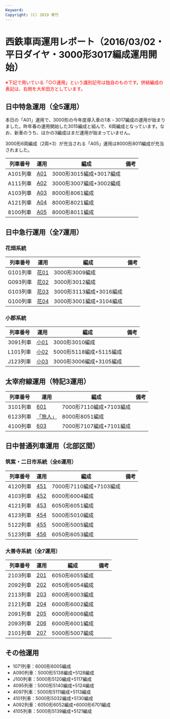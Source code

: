 ```yaml
---
Keyword: 
Copyright: (C) 2019 青竹
---
```


# 西鉄車両運用レポート（2016/03/02・平日ダイヤ・3000形3017編成運用開始）

<span style="color:#FF0000;">※下記で用いている「○○運用」という識別記号は独自のものです。併結編成の表記は、右側を大牟田方としています。</span>

## 日中特急運用（全5運用）

本日の「A01」運用で、3000形の今年度導入車の1本・3017編成の運用が始まりました。昨年春の運用開始した3015編成と組んで、6両編成となっています。なお、新車のうち、ほかの3編成はまだ運用が始まっていません。

3000形6両編成（2両×3）が充当される「A05」運用は8000形8011編成が充当されました。

| 列車番号 | 運用 | 編成 | 備考 |
| --- | --- | --- | --- |
| A101列車 | [A01](https://aotake91.net/railway/nishitetsu/dia/20150928/unyoulist-weekday.htm#WA01) | 3000形3015編成+3017編成 |  |
| A111列車 | [A02](https://aotake91.net/railway/nishitetsu/dia/20150928/unyoulist-weekday.htm#WA02) | 3000形3007編成+3002編成 |  |
| A103列車 | [A03](https://aotake91.net/railway/nishitetsu/dia/20150928/unyoulist-weekday.htm#WA03) | 8000形8061編成 |  |
| A121列車 | [A04](https://aotake91.net/railway/nishitetsu/dia/20150928/unyoulist-weekday.htm#WA04) | 8000形8021編成 |  |
| 8100列車 | [A05](https://aotake91.net/railway/nishitetsu/dia/20150928/unyoulist-weekday.htm#WA05) | 8000形8011編成 |  |

## 日中急行運用（全7運用）

### 花畑系統

| 列車番号 | 運用 | 編成 | 備考 |
| --- | --- | --- | --- |
| G101列車 | [花01](https://aotake91.net/railway/nishitetsu/dia/20150928/unyoulist-weekday.htm#WG01) | 3000形3009編成 |  |
| G093列車 | [花02](https://aotake91.net/railway/nishitetsu/dia/20150928/unyoulist-weekday.htm#WG02) | 3000形3012編成 |  |
| G103列車 | [花03](https://aotake91.net/railway/nishitetsu/dia/20150928/unyoulist-weekday.htm#WG03) | 3000形3113編成+3016編成 |  |
| G100列車 | [花04](https://aotake91.net/railway/nishitetsu/dia/20150928/unyoulist-weekday.htm#WG04) | 3000形3001編成+3104編成 |  |

### 小郡系統

| 列車番号 | 運用 | 編成 | 備考 |
| --- | --- | --- | --- |
| 3091列車 | [小01](https://aotake91.net/railway/nishitetsu/dia/20150928/unyoulist-weekday.htm#WJ01) | 3000形3010編成 |  |
| L101列車 | [小02](https://aotake91.net/railway/nishitetsu/dia/20150928/unyoulist-weekday.htm#WJ02) | 5000形5118編成+5115編成 |  |
| J123列車 | [小03](https://aotake91.net/railway/nishitetsu/dia/20150928/unyoulist-weekday.htm#WJ03) | 3000形3006編成+3105編成 |  |

## 太宰府線運用（特記3運用）

| 列車番号 | 運用 | 編成 | 備考 |
| --- | --- | --- | --- |
| 3101列車 | [601](https://aotake91.net/railway/nishitetsu/dia/20150928/unyoulist-weekday.htm#W601) | 7000形7110編成+7103編成 |  |
| 6123列車 | [「旅人」](https://aotake91.net/railway/nishitetsu/dia/20150928/unyoulist-weekday.htm#W602) | 8000形8051編成 |  |
| 4100列車 | [603](https://aotake91.net/railway/nishitetsu/dia/20150928/unyoulist-weekday.htm#W603) | 7000形7107編成+7101編成 |  |

## 日中普通列車運用（北部区間）

### 筑紫・二日市系統（全6運用）

| 列車番号 | 運用 | 編成 | 備考 |
| --- | --- | --- | --- |
| 4120列車 | [451](https://aotake91.net/railway/nishitetsu/dia/20150928/unyoulist-weekday.htm#W451) | 7000形7110編成+7103編成 |  |
| 4103列車 | [452](https://aotake91.net/railway/nishitetsu/dia/20150928/unyoulist-weekday.htm#W452) | 6000形6004編成 |  |
| 4121列車 | [453](https://aotake91.net/railway/nishitetsu/dia/20150928/unyoulist-weekday.htm#W453) | 6050形6051編成 |  |
| 4123列車 | [454](https://aotake91.net/railway/nishitetsu/dia/20150928/unyoulist-weekday.htm#W454) | 5000形5010編成 |  |
| 5122列車 | [455](https://aotake91.net/railway/nishitetsu/dia/20150928/unyoulist-weekday.htm#W455) | 5000形5005編成 |  |
| 5123列車 | [456](https://aotake91.net/railway/nishitetsu/dia/20150928/unyoulist-weekday.htm#W456) | 6050形6053編成 |  |

### 大善寺系統（全7運用）

| 列車番号 | 運用 | 編成 | 備考 |
| --- | --- | --- | --- |
| 2103列車 | [201](https://aotake91.net/railway/nishitetsu/dia/20150928/unyoulist-weekday.htm#W201) | 6050形6055編成 |  |
| 2092列車 | [202](https://aotake91.net/railway/nishitetsu/dia/20150928/unyoulist-weekday.htm#W202) | 6050形6054編成 |  |
| 2113列車 | [203](https://aotake91.net/railway/nishitetsu/dia/20150928/unyoulist-weekday.htm#W203) | 6000形6003編成 |  |
| 2121列車 | [204](https://aotake91.net/railway/nishitetsu/dia/20150928/unyoulist-weekday.htm#W204) | 6000形6002編成 |  |
| 2091列車 | [205](https://aotake91.net/railway/nishitetsu/dia/20150928/unyoulist-weekday.htm#W205) | 6000形6006編成 |  |
| 2093列車 | [206](https://aotake91.net/railway/nishitetsu/dia/20150928/unyoulist-weekday.htm#W206) | 6000形6001編成 |  |
| 2101列車 | [207](https://aotake91.net/railway/nishitetsu/dia/20150928/unyoulist-weekday.htm#W207) | 5000形5007編成 |  |

## その他運用

* 1071列車：6000形6005編成
* A090列車：5000形5138編成+5128編成
* J100列車：5000形5120編成+5117編成
* 4095列車：5000形5140編成+5124編成
* 4097列車：5000形5111編成+5113編成
* 4101列車：5000形5032編成+5130編成
* A092列車：6050形6052編成+6000形6701編成
* 4105列車：5000形5139編成+5121編成

